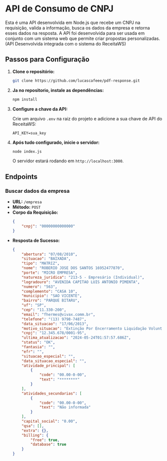 # API de Consumo de CNPJ

Esta é uma API desenvolvida em Node.js que recebe um CNPJ na requisição, valida a informação, busca os dados da empresa e retorna esses dados na resposta. A API foi desenvolvida para ser usada em conjunto com um sistema web que permite criar propostas personalizadas. (API Desenvolvida integrada com o sistema do ReceitaWS)

## Passos para Configuração

1. **Clone o repositório:**
    ```bash
    git clone https://github.com/lucascafeee/pdf-response.git
    ```

2. **Ja no repositorio, instale as dependências:**
    ```bash
    npm install
    ```

3. **Configure a chave da API:**

    Crie um arquivo `.env` na raiz do projeto e adicione a sua chave de API do ReceitaWS:

    ```plaintext
    API_KEY=sua_key
    ```

4. **Após tudo configurado, inicie o servidor:**
    ```bash
    node index.js
    ```

    O servidor estará rodando em `http://localhost:3000`.

## Endpoints

### Buscar dados da empresa

- **URL:** `/empresa`
- **Método:** `POST`
- **Corpo da Requisição:**
    ```json
    {
        "cnpj": "00000000000000"
    }
    ```
- **Resposta de Sucesso:**
    ```json
    {
        "abertura": "07/08/2010",
        "situacao": "BAIXADA",
        "tipo": "MATRIZ",
        "nome": "ROBERIO JOSE DOS SANTOS 16952477870",
        "porte": "MICRO EMPRESA",
        "natureza_juridica": "213-5 - Empresário (Individual)",
        "logradouro": "AVENIDA CAPITAO LUIS ANTONIO PIMENTA",
        "numero": "563",
        "complemento": "CASA 10",
        "municipio": "SAO VICENTE",
        "bairro": "PARQUE BITARU",
        "uf": "SP",
        "cep": "11.330-200",
        "email": "fhermes@vivax.comm.br",
        "telefone": "(13) 9798-7487",
        "data_situacao": "17/06/2013",
        "motivo_situacao": "Extinção Por Encerramento Liquidação Voluntária",
        "cnpj": "12.345.678/0001-95",
        "ultima_atualizacao": "2024-05-24T01:57:57.686Z",
        "status": "OK",
        "fantasia": "",
        "efr": "",
        "situacao_especial": "",
        "data_situacao_especial": "",
        "atividade_principal": [
            {
                "code": "00.00-0-00",
                "text": "********"
            }
        ],
        "atividades_secundarias": [
            {
                "code": "00.00-0-00",
                "text": "Não informada"
            }
        ],
        "capital_social": "0.00",
        "qsa": [],
        "extra": {},
        "billing": {
            "free": true,
            "database": true
        }
    }
    ```
